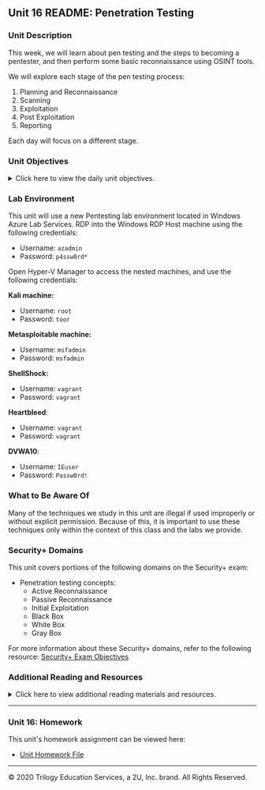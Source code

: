 ## Unit 16 README: Penetration Testing

### Unit Description

This week, we will learn about pen testing and the steps to becoming a pentester, and then perform some basic reconnaissance using OSINT tools.

We will explore each stage of the pen testing process:

1. Planning and Reconnaissance
2. Scanning
3. Exploitation
4. Post Exploitation
5. Reporting

Each day will focus on a different stage.

### Unit Objectives 

<details>
    <summary>Click here to view the daily unit objectives.</summary>

  <br>

- **Day 1:** Introduction to Pen Testing and Open Source Intelligence
- An introduction to pen testing and its business goals.
    - A high-level overview of the various stages of a pentest engagement.
    - A deeper dive into the first stage of a penetration test: Planning and Reconnaissance.
    
- **Day 2:** Network Discovery and Vulnerability Scanning

    - Perform network enumeration using Nmap.
    - Properly use Nmap options. 
    - Explain what the Nmap Scripting Engine (NSE) is and how it's used.

- **Day 3:** Exploitation
- Run scripted Shellshock exploits.
    - Consult the Exploit-DB database to research publicly disclosed exploits.
    - Search for exploits and shellcode using SearchSploit.

</details>


### Lab Environment

This unit will use a new Pentesting lab environment located in Windows Azure Lab Services. RDP into the Windows RDP Host machine using the following credentials:

  - Username: `azadmin`
  - Password: `p4ssw0rd*`

Open Hyper-V Manager to access the nested machines, and use the following credentials:

**Kali machine:**

  - Username: `root`
  - Password: `toor`

**Metasploitable machine:**

  - Username: `msfadmin`
  - Password: `msfadmin`

**ShellShock:**

  - Username: `vagrant`
  - Password: `vagrant`

**Heartbleed**:

  - Username: `vagrant`
  - Password: `vagrant`

**DVWA10**:

  - Username: `IEuser`
  - Password: `Passw0rd!`


### What to Be Aware Of

Many of the techniques we study in this unit are illegal if used improperly or without explicit permission. Because of this, it is important to use these techniques only within the context of this class and the labs we provide.

### Security+ Domains

This unit covers portions of the following domains on the Security+ exam:

- Penetration testing concepts:
    - Active Reconnaissance
    - Passive Reconnaissance
    - Initial Exploitation
    - Black Box
    - White Box
    - Gray Box

For more information about these Security+ domains, refer to the following resource: [Security+ Exam Objectives](https://www.comptia.jp/pdf/Security%2B%20SY0-501%20Exam%20Objectives.pdf)


### Additional Reading and Resources

<details> 
<summary> Click here to view additional reading materials and resources. </summary>
</br>

These resources are provided as optional, recommended resources to supplement the concepts covered in this unit.

- [SANS.org: Pen Testing Cheatsheet](https://www.sans.org/blog/sans-poster-building-a-better-pen-tester-pdf-download/)

- **Day 1 Resources**
- [OSINT Framework](https://osintframework.com)
    - [Offensive Security: Penetration Testing with Kali Linux (PTK)](https://www.offensive-security.com/pwk-oscp/)
    - [SANS,org: Google Cheat Sheet](https://www.sans.org/security-resources/GoogleCheatSheet.pdf)
    - [Fictional SANS Site](http://megacorpone.com)
    
- **Day 2 Resources**

    - [NMAP.org](https://nmap.org/)
    - [NMAP Cheat Sheet](http://cs.lewisu.edu/~klumpra/camssem2015/nmapcheatsheet1.pdf)
    - [NMAP Scripting Engine](https://nmap.org/book/man-nse.html)

- **Day 3 Resources**
- [Wikipedia: Shellshock](https://en.wikipedia.org/wiki/Shellshock_%28software_bug%29)
    - [Exploit Database](https://www.exploit-db.com/)
    - [Exploit Database: SearchSploit Documentation](https://www.exploit-db.com/documentation/Offsec-SearchSploit.pdf)

</details>

---

### Unit 16: Homework 

This unit's homework assignment can be viewed here: 

- [Unit Homework File](../../2-Homework/16-Penetration-Testing/Readme.md)

---


© 2020 Trilogy Education Services, a 2U, Inc. brand. All Rights Reserved.    